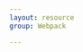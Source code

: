 ```yaml
---
layout: resource
group: Webpack

---
```

<!-- General resources go here -->

<!-- ### Core -->

<!-- ### Intermediate -->

<!-- ### Advanced -->

<!-- ### Jedi -->
